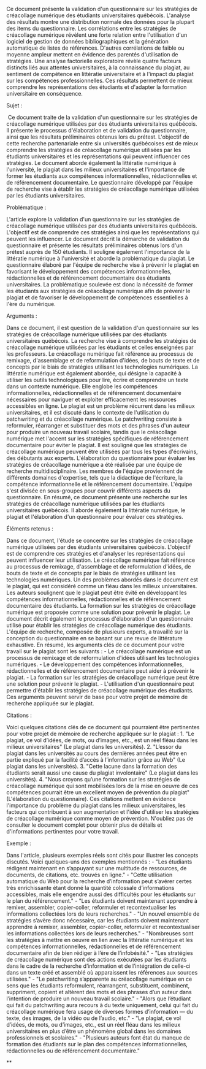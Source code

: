 Ce document présente la validation d'un questionnaire sur les stratégies de créacollage numérique des étudiants universitaires québécois. L'analyse des résultats montre une distribution normale des données pour la plupart des items du questionnaire. Les corrélations entre les stratégies de créacollage numérique révèlent une forte relation entre l'utilisation d'un logiciel de gestion de données bibliographiques et la génération automatique de listes de références. D'autres corrélations de faible ou moyenne ampleur mettent en évidence des parentés d'utilisation de stratégies. Une analyse factorielle exploratoire révèle quatre facteurs distincts liés aux attentes universitaires, à la connaissance du plagiat, au sentiment de compétence en littératie universitaire et à l'impact du plagiat sur les compétences professionnelles. Ces résultats permettent de mieux comprendre les représentations des étudiants et d'adapter la formation universitaire en conséquence.

  

Sujet :

 Ce document traite de la validation d'un questionnaire sur les stratégies de créacollage numérique utilisées par des étudiants universitaires québécois. Il présente le processus d'élaboration et de validation du questionnaire, ainsi que les résultats préliminaires obtenus lors du prétest. L'objectif de cette recherche partenariale entre six universités québécoises est de mieux comprendre les stratégies de créacollage numérique utilisées par les étudiants universitaires et les représentations qui peuvent influencer ces stratégies. Le document aborde également la littératie numérique à l'université, le plagiat dans les milieux universitaires et l'importance de former les étudiants aux compétences informationnelles, rédactionnelles et de référencement documentaire. Le questionnaire développé par l'équipe de recherche vise à établir les stratégies de créacollage numérique utilisées par les étudiants universitaires.

  

Problématique : 

L'article explore la validation d'un questionnaire sur les stratégies de créacollage numérique utilisées par des étudiants universitaires québécois. L'objectif est de comprendre ces stratégies ainsi que les représentations qui peuvent les influencer. Le document décrit la démarche de validation du questionnaire et présente les résultats préliminaires obtenus lors d'un prétest auprès de 150 étudiants. Il souligne également l'importance de la littératie numérique à l'université et aborde la problématique du plagiat. Le questionnaire élaboré par l'équipe de recherche vise à prévenir le plagiat en favorisant le développement des compétences informationnelles, rédactionnelles et de référencement documentaire des étudiants universitaires. La problématique soulevée est donc la nécessité de former les étudiants aux stratégies de créacollage numérique afin de prévenir le plagiat et de favoriser le développement de compétences essentielles à l'ère du numérique.

  

Arguments : 

Dans ce document, il est question de la validation d'un questionnaire sur les stratégies de créacollage numérique utilisées par des étudiants universitaires québécois. La recherche vise à comprendre les stratégies de créacollage numérique utilisées par les étudiants et celles enseignées par les professeurs. Le créacollage numérique fait référence au processus de remixage, d'assemblage et de reformulation d'idées, de bouts de texte et de concepts par le biais de stratégies utilisant les technologies numériques. La littératie numérique est également abordée, qui désigne la capacité à utiliser les outils technologiques pour lire, écrire et comprendre un texte dans un contexte numérique. Elle englobe les compétences informationnelles, rédactionnelles et de référencement documentaire nécessaires pour naviguer et exploiter efficacement les ressources accessibles en ligne. Le plagiat est un problème récurrent dans les milieux universitaires, et il est discuté dans le contexte de l'utilisation du patchwriting et du créacollage numérique. Le patchwriting consiste à reformuler, réarranger et substituer des mots et des phrases d'un auteur pour produire un nouveau travail scolaire, tandis que le créacollage numérique met l'accent sur les stratégies spécifiques de référencement documentaire pour éviter le plagiat. Il est souligné que les stratégies de créacollage numérique peuvent être utilisées par tous les types d'écrivains, des débutants aux experts. L'élaboration du questionnaire pour évaluer les stratégies de créacollage numérique a été réalisée par une équipe de recherche multidisciplinaire. Les membres de l'équipe proviennent de différents domaines d'expertise, tels que la didactique de l'écriture, la compétence informationnelle et le référencement documentaire. L'équipe s'est divisée en sous-groupes pour couvrir différents aspects du questionnaire. En résumé, ce document présente une recherche sur les stratégies de créacollage numérique utilisées par les étudiants universitaires québécois. Il aborde également la littératie numérique, le plagiat et l'élaboration d'un questionnaire pour évaluer ces stratégies.

  

Éléments retenus : 

Dans ce document, l'étude se concentre sur les stratégies de créacollage numérique utilisées par des étudiants universitaires québécois. L'objectif est de comprendre ces stratégies et d'analyser les représentations qui peuvent influencer leur utilisation. Le créacollage numérique fait référence au processus de remixage, d'assemblage et de reformulation d'idées, de bouts de texte et de concepts par le biais de stratégies utilisant les technologies numériques. Un des problèmes abordés dans le document est le plagiat, qui est considéré comme un fléau dans les milieux universitaires. Les auteurs soulignent que le plagiat peut être évité en développant les compétences informationnelles, rédactionnelles et de référencement documentaire des étudiants. La formation sur les stratégies de créacollage numérique est proposée comme une solution pour prévenir le plagiat. Le document décrit également le processus d'élaboration d'un questionnaire utilisé pour établir les stratégies de créacollage numérique des étudiants. L'équipe de recherche, composée de plusieurs experts, a travaillé sur la conception du questionnaire en se basant sur une revue de littérature exhaustive. En résumé, les arguments clés de ce document pour votre travail sur le plagiat sont les suivants : - Le créacollage numérique est un processus de remixage et de reformulation d'idées utilisant les technologies numériques. - Le développement des compétences informationnelles, rédactionnelles et de référencement documentaire peut aider à prévenir le plagiat. - La formation sur les stratégies de créacollage numérique peut être une solution pour prévenir le plagiat. - L'utilisation d'un questionnaire peut permettre d'établir les stratégies de créacollage numérique des étudiants. Ces arguments peuvent servir de base pour votre projet de mémoire de recherche appliquée sur le plagiat.

  

Citations : 

Voici quelques citations clés de ce document qui pourraient être pertinentes pour votre projet de mémoire de recherche appliquée sur le plagiat : 1. "Le plagiat, ce vol d’idées, de mots, ou d’images, etc., est un réel fléau dans les milieux universitaires" (Le plagiat dans les universités). 2. "L’essor du plagiat dans les universités au cours des dernières années peut être en partie expliqué par la facilité d’accès à l’information grâce au Web" (Le plagiat dans les universités). 3. "Cette lacune dans la formation des étudiants serait aussi une cause du plagiat involontaire" (Le plagiat dans les universités). 4. "Nous croyons qu’une formation sur les stratégies de créacollage numérique qui sont mobilisées lors de la mise en oeuvre de ces compétences pourrait être un excellent moyen de prévention du plagiat" (L'élaboration du questionnaire). Ces citations mettent en évidence l'importance du problème du plagiat dans les milieux universitaires, les facteurs qui contribuent à son augmentation et l'idée d'utiliser les stratégies de créacollage numérique comme moyen de prévention. N'oubliez pas de consulter le document complet pour obtenir plus de détails et d'informations pertinentes pour votre travail.

  

Exemple : 

Dans l'article, plusieurs exemples réels sont cités pour illustrer les concepts discutés. Voici quelques-uns des exemples mentionnés : - "Les étudiants rédigent maintenant en s’appuyant sur une multitude de ressources, de documents, de citations, etc. trouvés en ligne." - "Cette utilisation automatique du Web pour la recherche d’information peut s’avérer certes très enrichissante étant donné la quantité colossale d’informations accessibles, mais elle engendre aussi des difficultés pour les étudiants sur le plan du référencement." - "Les étudiants doivent maintenant apprendre à remixer, assembler, copier-coller, reformuler et recontextualiser les informations collectées lors de leurs recherches." - "Un nouvel ensemble de stratégies s’avère donc nécessaire, car les étudiants doivent maintenant apprendre à remixer, assembler, copier-coller, reformuler et recontextualiser les informations collectées lors de leurs recherches." - "Nombreuses sont les stratégies à mettre en oeuvre en lien avec la littératie numérique et les compétences informationnelles, rédactionnelles et de référencement documentaire afin de bien rédiger à l’ère de l’infobésité." - "Les stratégies de créacollage numérique sont des actions exécutées par les étudiants dans le cadre de la recherche d’information et de l’intégration de celle-ci dans un texte créé et assemblé où apparaissent les références aux sources utilisées." - "Le patchwriting s’apparente au créacollage numérique en ce sens que les étudiants reformulent, réarrangent, substituent, combinent, suppriment, copient et altèrent des mots et des phrases d’un auteur dans l’intention de produire un nouveau travail scolaire." - "Alors que l’étudiant qui fait du patchwriting aura recours à du texte uniquement, celui qui fait du créacollage numérique fera usage de diverses formes d’information — du texte, des images, de la vidéo ou de l’audio, etc." - "Le plagiat, ce vol d’idées, de mots, ou d’images, etc., est un réel fléau dans les milieux universitaires en plus d’être un phénomène global dans les domaines professionnels et scolaires." - "Plusieurs auteurs font état du manque de formation des étudiants sur le plan des compétences informationnelles, rédactionnelles ou de référencement documentaire."

**